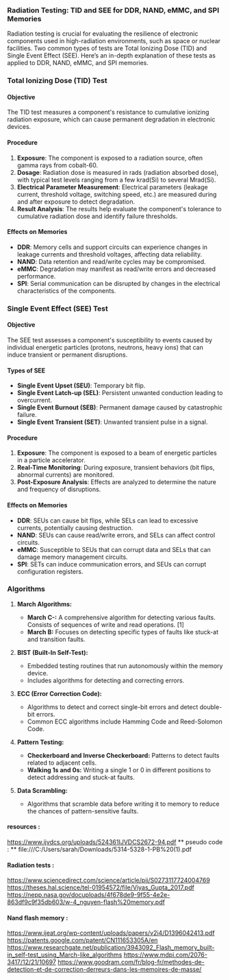 ### Radiation Testing: TID and SEE for DDR, NAND, eMMC, and SPI Memories

Radiation testing is crucial for evaluating the resilience of electronic components used in high-radiation environments, such as space or nuclear facilities. Two common types of tests are Total Ionizing Dose (TID) and Single Event Effect (SEE). Here’s an in-depth explanation of these tests as applied to DDR, NAND, eMMC, and SPI memories.

### Total Ionizing Dose (TID) Test

#### Objective
The TID test measures a component's resistance to cumulative ionizing radiation exposure, which can cause permanent degradation in electronic devices.

#### Procedure
1. **Exposure**: The component is exposed to a radiation source, often gamma rays from cobalt-60.
2. **Dosage**: Radiation dose is measured in rads (radiation absorbed dose), with typical test levels ranging from a few krad(Si) to several Mrad(Si).
3. **Electrical Parameter Measurement**: Electrical parameters (leakage current, threshold voltage, switching speed, etc.) are measured during and after exposure to detect degradation.
4. **Result Analysis**: The results help evaluate the component's tolerance to cumulative radiation dose and identify failure thresholds.

#### Effects on Memories
- **DDR**: Memory cells and support circuits can experience changes in leakage currents and threshold voltages, affecting data reliability.
- **NAND**: Data retention and read/write cycles may be compromised.
- **eMMC**: Degradation may manifest as read/write errors and decreased performance.
- **SPI**: Serial communication can be disrupted by changes in the electrical characteristics of the components.

### Single Event Effect (SEE) Test

#### Objective
The SEE test assesses a component's susceptibility to events caused by individual energetic particles (protons, neutrons, heavy ions) that can induce transient or permanent disruptions.

#### Types of SEE
- **Single Event Upset (SEU)**: Temporary bit flip.
- **Single Event Latch-up (SEL)**: Persistent unwanted conduction leading to overcurrent.
- **Single Event Burnout (SEB)**: Permanent damage caused by catastrophic failure.
- **Single Event Transient (SET)**: Unwanted transient pulse in a signal.

#### Procedure
1. **Exposure**: The component is exposed to a beam of energetic particles in a particle accelerator.
2. **Real-Time Monitoring**: During exposure, transient behaviors (bit flips, abnormal currents) are monitored.
3. **Post-Exposure Analysis**: Effects are analyzed to determine the nature and frequency of disruptions.

#### Effects on Memories
- **DDR**: SEUs can cause bit flips, while SELs can lead to excessive currents, potentially causing destruction.
- **NAND**: SEUs can cause read/write errors, and SELs can affect control circuits.
- **eMMC**: Susceptible to SEUs that can corrupt data and SELs that can damage memory management circuits.
- **SPI**: SETs can induce communication errors, and SEUs can corrupt configuration registers.


### Algorithms

1. **March Algorithms:**
   - **March C-:** A comprehensive algorithm for detecting various faults. Consists of sequences of write and read operations. [1]
   - **March B:** Focuses on detecting specific types of faults like stuck-at and transition faults.
   
2. **BIST (Built-In Self-Test):**
   - Embedded testing routines that run autonomously within the memory device.
   - Includes algorithms for detecting and correcting errors.

3. **ECC (Error Correction Code):**
   - Algorithms to detect and correct single-bit errors and detect double-bit errors.
   - Common ECC algorithms include Hamming Code and Reed-Solomon Code.

4. **Pattern Testing:**
   - **Checkerboard and Inverse Checkerboard:** Patterns to detect faults related to adjacent cells.
   - **Walking 1s and 0s:** Writing a single 1 or 0 in different positions to detect addressing and stuck-at faults.

5. **Data Scrambling:**
   - Algorithms that scramble data before writing it to memory to reduce the chances of pattern-sensitive faults.

#### resources : 
https://www.ijvdcs.org/uploads/524361IJVDCS2672-94.pdf
** pseudo code : **
file:///C:/Users/sarah/Downloads/5314-5328-1-PB%20(1).pdf


#### Radiation tests : 
https://www.sciencedirect.com/science/article/pii/S0273117724004769
https://theses.hal.science/tel-01954572/file/Viyas_Gupta_2017.pdf
https://nepp.nasa.gov/docuploads/4f678de9-9f55-4e2e-863df9c9f35db603/w-4_nguyen-flash%20memory.pdf

#### Nand flash memory :
https://www.ijeat.org/wp-content/uploads/papers/v2i4/D1396042413.pdf
https://patents.google.com/patent/CN111653305A/en
https://www.researchgate.net/publication/3943092_Flash_memory_built-in_self-test_using_March-like_algorithms
https://www.mdpi.com/2076-3417/12/21/10697
https://www.goodram.com/fr/blog-fr/methodes-de-detection-et-de-correction-derreurs-dans-les-memoires-de-masse/
